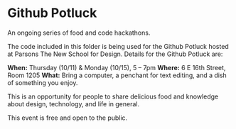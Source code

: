 Github Potluck
==============
An ongoing series of food and code hackathons.

The code included in this folder is being used for the Github Potluck hosted at Parsons The New School for Design. Details for the Github Potluck are:

<strong>When:</strong> Thursday (10/11) & Monday (10/15), 5 – 7pm
<strong>Where:</strong> 6 E 16th Street, Room 1205
<strong>What:</strong> Bring a computer, a penchant for text editing, and a dish of something you enjoy.

This is an opportunity for people to share delicious food and knowledge about design, technology, and life in general.

This event is free and open to the public.
